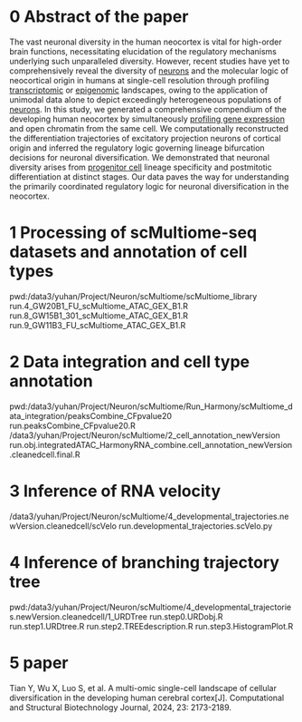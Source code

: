 # 0 Abstract of the paper

The vast neuronal diversity in the human neocortex is vital for high-order brain functions, necessitating elucidation of the regulatory mechanisms underlying such unparalleled diversity. However, recent studies have yet to comprehensively reveal the diversity of [neurons](https://www.sciencedirect.com/topics/biochemistry-genetics-and-molecular-biology/neurod1) and the molecular logic of neocortical origin in humans at single-cell resolution through profiling [transcriptomic](https://www.sciencedirect.com/topics/neuroscience/transcriptomics) or [epigenomic](https://www.sciencedirect.com/topics/biochemistry-genetics-and-molecular-biology/epigenomics) landscapes, owing to the application of unimodal data alone to depict exceedingly heterogeneous populations of [neurons](https://www.sciencedirect.com/topics/neuroscience/neurod1). In this study, we generated a comprehensive compendium of the developing human neocortex by simultaneously [profiling gene expression](https://www.sciencedirect.com/topics/biochemistry-genetics-and-molecular-biology/gene-expression-profiling) and open chromatin from the same cell. We computationally reconstructed the differentiation trajectories of excitatory projection neurons of cortical origin and inferred the regulatory logic governing lineage bifurcation decisions for neuronal diversification. We demonstrated that neuronal diversity arises from [progenitor cell](https://www.sciencedirect.com/topics/biochemistry-genetics-and-molecular-biology/progenitor-cell) lineage specificity and postmitotic differentiation at distinct stages. Our data paves the way for understanding the primarily coordinated regulatory logic for neuronal diversification in the neocortex.

# 1 Processing of scMultiome-seq datasets and annotation of cell types

pwd:/data3/yuhan/Project/Neuron/scMultiome/scMultiome_library
run.4_GW20B1_FU_scMultiome_ATAC_GEX_B1.R
run.8_GW15B1_301_scMultiome_ATAC_GEX_B1.R
run.9_GW11B3_FU_scMultiome_ATAC_GEX_B1.R

# 2 Data integration and cell type annotation
pwd:/data3/yuhan/Project/Neuron/scMultiome/Run_Harmony/scMultiome_data_integration/peaksCombine_CFpvalue20
run.peaksCombine_CFpvalue20.R
/data3/yuhan/Project/Neuron/scMultiome/2_cell_annotation_newVersion
run.obj.integratedATAC_HarmonyRNA_combine.cell_annotation_newVersion.cleanedcell.final.R

# 3 Inference of RNA velocity
/data3/yuhan/Project/Neuron/scMultiome/4_developmental_trajectories.newVersion.cleanedcell/scVelo
run.developmental_trajectories.scVelo.py

# 4 Inference of branching trajectory tree
pwd:/data3/yuhan/Project/Neuron/scMultiome/4_developmental_trajectories.newVersion.cleanedcell/1_URDTree
run.step0.URDobj.R
run.step1.URDtree.R
run.step2.TREEdescription.R
run.step3.HistogramPlot.R

# 5 paper

Tian Y, Wu X, Luo S, et al. A multi-omic single-cell landscape of cellular diversification in the developing human cerebral cortex[J]. Computational and Structural Biotechnology Journal, 2024, 23: 2173-2189.

